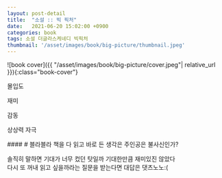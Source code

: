 ```yaml
---
layout: post-detail
title:  "소설 :: 빅 픽처"
date:   2021-06-20 15:02:00 +0900
categories: book
tags: 소설 더글라스케네디 빅픽처
thumbnail: '/asset/images/book/big-picture/thumbnail.jpeg'
---
```


<div markdown="1" class="text-center">
![book cover]({{ "/asset/images/book/big-picture/cover.jpeg"| relative_url }}){:class="book-cover"}
</div>

<div class="book-evaluation-wrapper mt-2">
    <p class="title">몰입도</p> 
    <div class="rating-container">
        <i class="icon rating full"></i>
        <i class="icon rating full"></i>
        <i class="icon rating full"></i>
        <i class="icon rating"></i>
        <i class="icon rating"></i>
    </div>
</div>
<div class="book-evaluation-wrapper">
    <p class="title">재미</p> 
    <div class="rating-container">
        <i class="icon rating full"></i>
        <i class="icon rating full"></i>
        <i class="icon rating full"></i>
        <i class="icon rating"></i>
        <i class="icon rating"></i>
    </div>
</div>
<div class="book-evaluation-wrapper">
    <p class="title">감동</p> 
    <div class="rating-container">
        <i class="icon rating full"></i>
        <i class="icon rating full"></i>
        <i class="icon rating"></i>
        <i class="icon rating"></i>
        <i class="icon rating"></i>
    </div>
</div>
<div class="book-evaluation-wrapper">
    <p class="title">상상력 자극</p> 
    <div class="rating-container">
        <i class="icon rating full"></i>
        <i class="icon rating full"></i>
        <i class="icon rating full"></i>
        <i class="icon rating"></i>
        <i class="icon rating"></i>
    </div>
</div>


<div markdown="1" class="d-flex justify-center mt-3">
<div markdown="1">
#### # 블라블라   
책을 다 읽고 바로 든 생각은 주인공은 불사신인가?

    
솔직히 말하면 기대가 너무 컸던 탓일까 기대한만큼 재미있진 않았다   
다시 또 꺼내 읽고 싶을까라는 질문을 받는다면 대답은 댓츠노노:(
</div>
</div>

